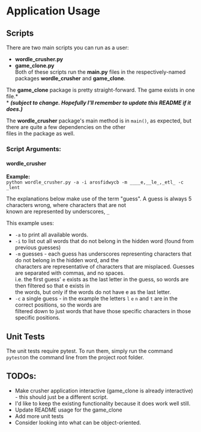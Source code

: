 # Application Usage

## Scripts

There are two main scripts you can run as a user:

* **wordle_crusher.py**
* **game_clone.py**
  <br>Both of these scripts run the **main.py** files in the respectively-named packages **wordle_crusher** and **game_clone**.

The **game_clone** package is pretty straight-forward. The game exists in one file.*
<br>* **_(subject to change. Hopefully I'll remember to update this README if it does.)_**

The **wordle_crusher** package's main method is in `main()`, as expected, but there are quite a few dependencies on the
other
<br>files in the package as well.

### Script Arguments:

#### wordle_crusher

**Example:**<br>
``python wordle_crusher.py -a -i arosfidwycb -m ____e,__le_,_etl_ -c _lent``

The explanations below make use of the term "guess". A guess is always 5 characters wrong, where characters that are not
<br>known are represented by underscores, `_`

This example uses:
<br>

* `-a` to print all available words.<br>
* `-i` to list out all words that do not belong in the hidden word (found from previous guesses)
* `-m` guesses - each guess has underscores representing characters that do not belong in the hidden word, and the
  <br>characters are representative of characters that are misplaced. Guesses are separated with commas, and no spaces.
  <br>i.e. the first guess' `e` exists as the last letter in the guess, so words are then filtered so that e exists in
  <br>the words, but only if the words do not have e as the last letter.
* `-c` a single guess - in the example the letters `l` `e` `n` and `t` are in the correct positions, so the words are
  <br>filtered down to just words that have those specific characters in those specific positions.

## Unit Tests

The unit tests require pytest. To run them, simply run the command `pytest`on the command line from the project root
folder.

## TODOs:

* Make crusher application interactive (game_clone is already interactive) - this should just be a different script.
* I'd like to keep the existing functionality because it does work well still.
* Update README usage for the game_clone
* Add more unit tests
* Consider looking into what can be object-oriented.
